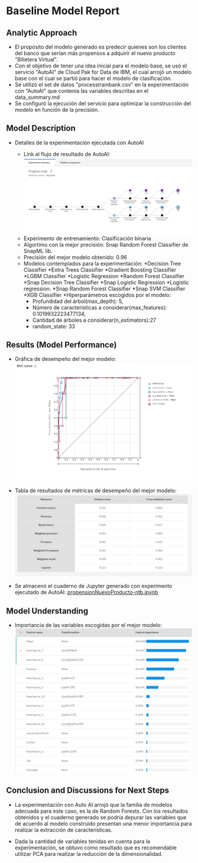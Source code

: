 # Baseline Model Report


## Analytic Approach

* El propósito del modelo generado es predecir quienes son los clientes del banco que serían más propensos a adquirir el nuevo producto "Billetera Virtual".
* Con el objetivo de tener una idea inicial para el modelo base, se usó el servicio "AutoAI" de Cloud Pak for Data de IBM, el cual arrojó un modelo base con el cual se partió para hacer el modelo de clasificación.
* Se utilizó el set de datos "processtrainbank.csv" en la experimentación con "AutoAI" que contenía las variables descritas en el data_summary.md
* Se configuró la ejecución del servicio para optimizar la construcción del modelo en función de la precisión.

## Model Description

* Detalles de la experimentación ejecutada con AutoAI

	* Link al flujo de resultado de AutoAI: ![](https://github.com/DCalvacheB/mlds6-project/blob/master/docs/modeling/AutoAI-exp1.PNG)
	* Experimento de entrenamiento: Clasificación binaria
	* Algortimo con la mejor precisión: Snap Random Forest Classifier de SnapML lib.
	* Precisión del mejor modelo obtenido: 0.96
	* Modelos contemplados para la experimentación: 
		*Decision Tree Classifier
		*Extra Trees Classifier
		*Gradient Boosting Classifier
		*LGBM Classifier
		*Logistic Regression
		*Random Forest Classifier
		*Snap Decision Tree Classifier
		*Snap Logistic Regression
		*Logistic regression.
		*Snap Random Forest Classifier
		*Snap SVM Classifier
		*XGB Classifier
	*Hiperparámetros escogidos por el modelo:
		- Profundidad del árbol(max_depth): 5,
		- Número de características a considerar(max_features): 0.1019932223477134,
		- Cantidad de árboles a considerar(n_estimators):27
		- random_state: 33
		

## Results (Model Performance)
* Gráfica de desempeño del mejor modelo: ![](https://github.com/DCalvacheB/mlds6-project/blob/master/docs/modeling/curvaROC-AutoAI.PNG)

* Tabla de resultados de métricas de desempeño del mejor modelo: ![](https://github.com/DCalvacheB/mlds6-project/blob/master/docs/modeling/tabla-resultados-AutoAI.PNG) 

* Se almacenó el cuaderno de Jupyter generado con experimento ejecutado de AutoAI: [propensionNuevoProducto-ntb.ipynb](https://github.com/DCalvacheB/mlds6-project/blob/master/scripts/training/propensionNuevoProducto-ntb.ipynb)


## Model Understanding

* Importancia de las variables escogidas por el mejor modelo: ![](https://github.com/DCalvacheB/mlds6-project/blob/master/docs/modeling/ImportanciaVariables-AutoAI.PNG)



## Conclusion and Discussions for Next Steps

* La experimentación con Auto AI arrojó que la familia de modelos adecuada para este caso, es la de Random Forests. Con los resultados obtenidos y el cuaderno generado se podría depurar las variables que de acuerdo al modelo
construido presentan una menor importancia para realizar la extracción de características.

* Dada la cantidad de variables tenidas en cuenta para la experimentación, se obtuvo como resultado que es recomendable utilizar PCA para realizar la reducción de la dimensionalidad.


